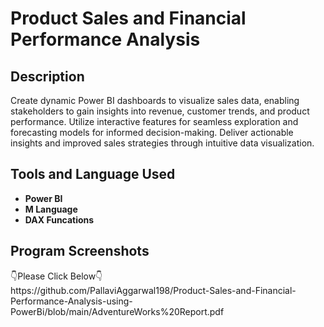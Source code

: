 <h1>Product Sales and Financial Performance Analysis</h1>

<h2>Description</h2>
Create dynamic Power BI dashboards to visualize sales data, enabling stakeholders to gain insights into revenue, customer trends, and product performance. Utilize interactive features for seamless exploration and forecasting models for informed decision-making. Deliver actionable insights and improved sales strategies through intuitive data visualization.
<br />


<h2>Tools and Language Used</h2>

- <b>Power BI</b> 
- <b>M Language</b>
- <b>DAX Funcations</b>

<h2>Program Screenshots</h2>
👇Please Click Below👇
</br>
https://github.com/PallaviAggarwal198/Product-Sales-and-Financial-Performance-Analysis-using-PowerBi/blob/main/AdventureWorks%20Report.pdf

